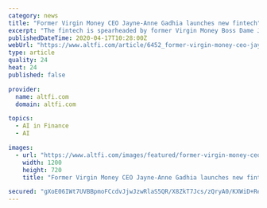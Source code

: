 ```yaml
---
category: news
title: "Former Virgin Money CEO Jayne-Anne Gadhia launches new fintech"
excerpt: "The fintech is spearheaded by former Virgin Money Boss Dame Jayne-Anne Gadhia and claims ... s bank account and give tailored insights into how customers might be able to save money. The platform uses a mix of AI and human expertise, it says, to assess policies from over 1,000 providers to make sure its customers are getting the best deal."
publishedDateTime: 2020-04-17T10:28:00Z
webUrl: "https://www.altfi.com/article/6452_former-virgin-money-ceo-jayne-anne-gadhia-launches-new-fintech-"
type: article
quality: 24
heat: 24
published: false

provider:
  name: altfi.com
  domain: altfi.com

topics:
  - AI in Finance
  - AI

images:
  - url: "https://www.altfi.com/images/featured/former-virgin-money-ceo-jayne-anne-gadhia-launches-new-fintech-.jpg"
    width: 1200
    height: 720
    title: "Former Virgin Money CEO Jayne-Anne Gadhia launches new fintech"

secured: "gXoE06IWt7UVBBpmoFCcdvJjwJzwRlaS5QR/X8ZkT7Jcs/zQryA0/KXWiD+ReZYKfCcgO4mmeivrPx7FtKhhdGbmgQaof3MtBaudjLUnfFw1v+B5xny0eiD2TriukD0qZPB1UNCIN7zEeHeB/JRW+ru4i6fa0vgjUfoXQvDxxvW40RH7X3zH8ZFbb7YCVaO7I9ba6021TdG7CyjoZAvoRpFDM9rX0SjeONhuR1VCXV/2c9f3SrEDWcgg96ZZL+sTUURzEgN2Tw27e/JfkReod/hyyFf4Eb8hd9mu7v3HdofoITqOTyJoBc/Ggpm1AmtuucLAZ1qBIBhqeUmIjDPzu3/PIDLM868RmOXAkpGkb1vwMsossVmUgjPS46MxIXZzAqVRyQl3IGXph85VrdPQcIYy4oPSouv3GM3coO0Sv3CfhIn0fCXMQGPmiFzzibhfj5xe4eQ8+dE2d/WXV8bZfivErW1MfB3juYJS3WNXnNs=;6Epkx6fOTYHCpI3YDkJOkA=="
---
```


